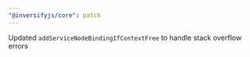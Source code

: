 ```yaml
---
"@inversifyjs/core": patch
---
```


Updated `addServiceNodeBindingIfContextFree` to handle stack overflow errors
